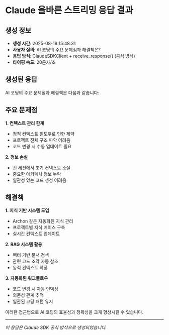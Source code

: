 # Claude 올바른 스트리밍 응답 결과

## 생성 정보
- **생성 시간**: 2025-08-18 15:48:31
- **사용자 질의**: AI 코딩의 주요 문제점과 해결책은?
- **응답 방식**: ClaudeSDKClient + receive_response() (공식 방식)
- **타이핑 속도**: 20문자/초

## 생성된 응답

AI 코딩의 주요 문제점과 해결책은 다음과 같습니다:

## 주요 문제점

**1. 컨텍스트 관리 한계**
- 정적 컨텍스트 윈도우로 인한 제약
- 프로젝트 전체 구조 파악 어려움
- 코드 변경 시 수동 업데이트 필요

**2. 정보 손실**
- 긴 세션에서 초기 컨텍스트 소실
- 중요한 아키텍처 정보 누락
- 일관성 있는 코드 생성 어려움

## 해결책

**1. 지식 기반 시스템 도입**
- Archon 같은 자동화된 지식 관리
- 프로젝트별 지식 베이스 구축
- 실시간 컨텍스트 업데이트

**2. RAG 시스템 활용**
- 벡터 기반 문서 검색
- 관련 코드 조각 자동 참조
- 동적 컨텍스트 확장

**3. 자동화된 워크플로우**
- 코드 변경 시 자동 인덱싱
- 의존성 관계 추적
- 일관된 코딩 패턴 유지

이러한 접근법으로 AI 코딩의 효율성과 정확성을 크게 향상시킬 수 있습니다.

---
*이 응답은 Claude SDK 공식 방식으로 생성되었습니다.*
